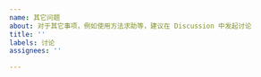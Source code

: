 ```yaml
---
name: 其它问题
about: 对于其它事项，例如使用方法求助等，建议在 Discussion 中发起讨论
title: ''
labels: 讨论
assignees: ''

---
```



